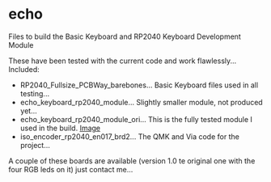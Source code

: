# echo
Files to build the Basic Keyboard and RP2040 Keyboard Development Module

These have been tested with the current code and work flawlessly...
Included: 
+ RP2040_Fullsize_PCBWay_barebones... Basic Keyboard files used in all testing...
+ echo_keyboard_rp2040_module... Slightly smaller module, not produced yet...
+ echo_keyboard_rp2040_module_ori... This is the fully tested module I used in the build. [Image](https://github.com/phpbbireland/echo/blob/main/RP2024_Module34/images/RP2024_Module_Rev0.1.png)
+ iso_encoder_rp2040_en017_brd2...   The QMK and Via code for the project...

A couple of these boards are available (version 1.0 te original one with the four RGB leds on it) just contact me...

